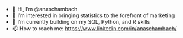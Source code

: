 - 👋 Hi, I’m @anaschambach
- 👀 I’m interested in bringing statistics to the forefront of marketing
- 🌱 I’m currently building on my SQL, Python, and R skills
- 📫 How to reach me: https://www.linkedin.com/in/anaschambach/

<!---
anaschambach/anaschambach is a ✨ special ✨ repository because its `README.md` (this file) appears on your GitHub profile.
You can click the Preview link to take a look at your changes.
--->
